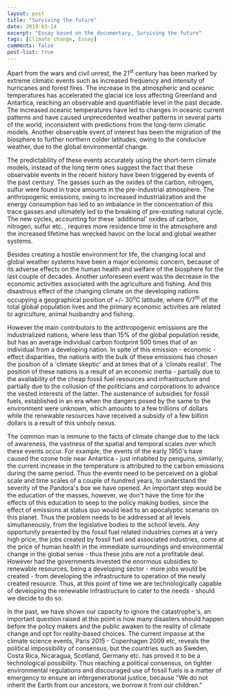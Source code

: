 ```yaml
---
layout: post
title: "Surviving the future"
date: 2019-03-14
excerpt: "Essay based on the documentary, Surviving the future"
tags: [Climate change, Essay]
comments: false
post-list: true
---
```



Apart from the wars and civil unrest, the 21<sup>st</sup> century has been marked by
extreme climatic events such as increased frequency and intensity of hurricanes
and forest fires. The increase in the atmospheric and oceanic temperatures has
accelerated the glacial ice loss affecting Greenland and Antartica, reaching an
observable and quantifiable level in the past decade. The increased oceanic
temperatures have led to changes in oceanic current patterns and have caused
unprecedented weather patterns in several parts of the world, inconsistent with
predictions from the long-term climatic models. Another observable event of
interest has been the migration of the biosphere to further northern colder
latitudes, owing to the conducive weather, due to the global environmental
change.

The predictability of these events accurately using the short-term climate
models, instead of the long term ones suggest the fact that these observable
events in the recent history have been triggered by events of the past century.
The gasses such as the oxides of the carbon, nitrogen, sulfur were found in
trace amounts in the pre-industrial atmosphere. The anthropogenic emissions,
owing to increased industrialization and the energy consumption has led to an
imbalance in the concentration of this trace gasses and ultimately led to the
breaking of pre-existing natural cycle. The new cycles, accounting for these
'additional' oxides of carbon, nitrogen, sulfur etc. , requires more residence
time in the atmosphere and the increased lifetime has wrecked havoc on the local
and global weather systems.

Besides creating a hostile environment for life, the changing local and global
weather systems have been a major economic concern, because of its adverse
effects on the human health and welfare of the biosphere for the last couple of
decades. Another unforeseen event was the decrease in the economic activities
associated with the agriculture and fishing. And this disastrous effect of the
changing climate on the developing nations occupying a geographical position of
+/- 30<sup>o</sup>C latitude, where 6/7<sup>th</sup> of the total global
population lives and the primary economic activities are related to agriculture,
animal husbandry and fishing.

However the main contributors to the anthropogenic emissions are the
industrialized nations, where less than 15% of the global population reside,
but has an average individual carbon footprint 500 times that of an individual
from a developing nation. In spite of this emission - economic - effect
disparities, the nations with the bulk of these emissions has chosen the
position of a 'climate skeptic' and at times that of a 'climate realist'. The
position of these nations is a result of an economic inertia - partially due to
the availability of the cheap fossil fuel resources and infrastructure and
partially due to the collusion of the politicians and corporations to advance
the vested interests of the latter. The sustenance of subsidies for fossil
fuels, established in an era when the dangers posed by the same to the
environment were unknown, which amounts to a few trillions of dollars while the
renewable resources have received a subsidy of a few billion dollars is a result
of this unholy nexus.

The common man is immune to the facts of climate change due to the lack of
awareness, the vastness of the spatial and temporal scales over which these
events occur. For example, the events of the early 1950's have caused the ozone
hole near Antartica - just inhabited by penguins, similarly, the current
increase in the temperature is attributed to the carbon emissions during the
same period. Thus the events need to be perceived on a global scale and time
scales of a couple of hundred years, to understand the severity of the Pandora's
box we have opened. An important step would be the education of the masses,
however, we don't have the time for the effects of this education to seep to the
policy making bodies, since the effect of emissions at status quo would lead to
an apocalyptic scenario on this planet. Thus the problem needs to be addressed
at all levels simultaneously, from the legislative bodies to the school levels.
Any opportunity presented by the fossil fuel related industries comes at a very
high price, the jobs created by fossil fuel and associated industries, come at
the price of human health in the immediate surroundings and  environmental
change in the global sense - thus these jobs are not a profitable deal. However
had the governments invested the enormous subsidies to renewable resources,
being a developing sector - more jobs would be created - from developing the
infrastructure to operation of the newly created resource. Thus, at this point
of time we are technologically capable of developing the renewable
infrastructure to cater to the needs - should we decide to do so.

In the past, we have shown our capacity to ignore the catastrophe's, an important
question raised at this point is how many disasters should happen before the
policy makers and the public awaken to the reality of climate change and opt for
reality-based choices. The current impasse at the climate science events, Paris
2015 - Copenhagen 2009 etc, reveals the political impossibility of consensus,
but the countries such as Sweden, Costa Rica, Nicaragua, Scotland, Germany etc.
has proved it to be a technological possibility. Thus reaching a political
consensus, on tighter environmental regulations and discouraged use of fossil
fuels is a matter of emergency to ensure an intergenerational justice, because
"We do not inherit the Earth from our ancestors, we borrow it from our
children."
